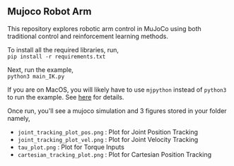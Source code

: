 ## Mujoco Robot Arm

This repository explores robotic arm control in MuJoCo using both traditional control and reinforcement learning methods.

To install all the required libraries, run,  
`pip install -r requirements.txt`

Next, run the example,  
`python3 main_IK.py`

If you are on MacOS, you will likely have to use `mjpython` instead of `python3` to run the example. See [here](https://mujoco.readthedocs.io/en/stable/python.html#passive-viewer) for details. 

Once run, you'll see a mujoco simulation and 3 figures stored in your folder namely, 
- `joint_tracking_plot_pos.png` : Plot for Joint Position Tracking
- `joint_tracking_plot_vel.png` : Plot for Joint Velocity Tracking
- `tau_plot.png` : Plot for Torque Inputs
- `cartesian_tracking_plot.png` : Plot for Cartesian Position Tracking 
